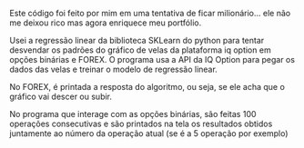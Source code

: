 Este código foi feito por mim em uma tentativa de ficar milionário... ele não me deixou rico mas agora enriquece meu portfólio.

Usei a regressão linear da biblioteca SKLearn do python para tentar desvendar os padrões do gráfico de velas da plataforma iq option em opções binárias e FOREX. O programa usa a API da IQ Option para pegar os dados das velas e treinar o modelo de regressão linear.

No FOREX, é printada a resposta do algoritmo, ou seja, se ele acha que o gráfico vai descer ou subir.

No programa que interage com as opções binárias, são feitas 100 operações consecutivas e são printados na tela os resultados obtidos juntamente ao número da operação atual (se é a 5 operação por exemplo)
